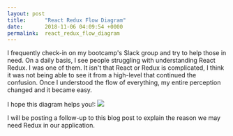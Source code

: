 ```yaml
---
layout: post
title:      "React Redux Flow Diagram"
date:       2018-11-06 04:09:54 +0000
permalink:  react_redux_flow_diagram
---
```



I frequently check-in on my bootcamp's Slack group and try to help those in need. On a daily basis, I see people struggling with understanding React Redux. I was one of them. It isn't that React or Redux is complicated, I think it was not being able to see it from a high-level that continued the confusion. Once I understood the flow of everything, my entire perception changed and it became easy. 

I hope this diagram helps you!:
![](https://i.imgur.com/u66Rufj.png?1)

I will be posting a follow-up to this blog post to explain the reason we may need Redux in our application.




